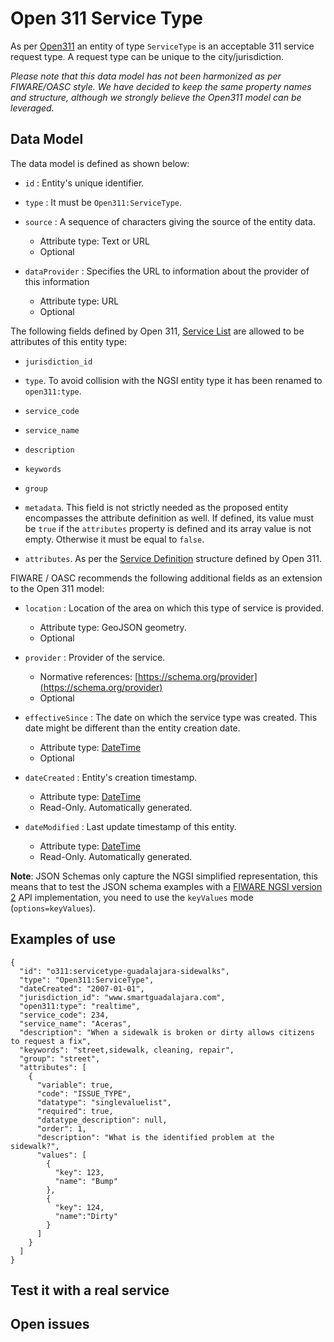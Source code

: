# Open 311 Service Type

As per [Open311](http://wiki.open311.org/GeoReport_v2/#get-service-list) an
entity of type `ServiceType` is an acceptable 311 service request type. A
request type can be unique to the city/jurisdiction.

_Please note that this data model has not been harmonized as per FIWARE/OASC
style. We have decided to keep the same property names and structure, although
we strongly believe the Open311 model can be leveraged._

## Data Model

The data model is defined as shown below:

-   `id` : Entity's unique identifier.

-   `type` : It must be `Open311:ServiceType`.

-   `source` : A sequence of characters giving the source of the entity data.

    -   Attribute type: Text or URL
    -   Optional

-   `dataProvider` : Specifies the URL to information about the provider of this
    information
    -   Attribute type: URL
    -   Optional

The following fields defined by Open 311,
[Service List](http://wiki.open311.org/GeoReport_v2/#get-service-list) are
allowed to be attributes of this entity type:

-   `jurisdiction_id`

-   `type`. To avoid collision with the NGSI entity type it has been renamed to
    `open311:type`.

-   `service_code`

-   `service_name`

-   `description`

-   `keywords`

-   `group`

-   `metadata`. This field is not strictly needed as the proposed entity
    encompasses the attribute definition as well. If defined, its value must be
    `true` if the `attributes` property is defined and its array value is not
    empty. Otherwise it must be equal to `false`.

*   `attributes`. As per the
    [Service Definition](http://wiki.open311.org/GeoReport_v2/#get-service-definition)
    structure defined by Open 311.

FIWARE / OASC recommends the following additional fields as an extension to the
Open 311 model:

-   `location` : Location of the area on which this type of service is provided.

    -   Attribute type: GeoJSON geometry.
    -   Optional

-   `provider` : Provider of the service.

    -   Normative references:
        [https://schema.org/provider](https://schema.org/provider)
    -   Optional

-   `effectiveSince` : The date on which the service type was created. This date
    might be different than the entity creation date.

    -   Attribute type: [DateTime](https://schema.org/DateTime)
    -   Optional

-   `dateCreated` : Entity's creation timestamp.

    -   Attribute type: [DateTime](https://schema.org/DateTime)
    -   Read-Only. Automatically generated.

-   `dateModified` : Last update timestamp of this entity.
    -   Attribute type: [DateTime](https://schema.org/DateTime)
    -   Read-Only. Automatically generated.

**Note**: JSON Schemas only capture the NGSI simplified representation, this
means that to test the JSON schema examples with a
[FIWARE NGSI version 2](http://fiware.github.io/specifications/ngsiv2/stable)
API implementation, you need to use the `keyValues` mode (`options=keyValues`).

## Examples of use

    {
      "id": "o311:servicetype-guadalajara-sidewalks",
      "type": "Open311:ServiceType",
      "dateCreated": "2007-01-01",
      "jurisdiction_id": "www.smartguadalajara.com",
      "open311:type": "realtime",
      "service_code": 234,
      "service_name": "Aceras",
      "description": "When a sidewalk is broken or dirty allows citizens to request a fix",
      "keywords": "street,sidewalk, cleaning, repair",
      "group": "street",
      "attributes": [
        {
          "variable": true,
          "code": "ISSUE_TYPE",
          "datatype": "singlevaluelist",
          "required": true,
          "datatype_description": null,
          "order": 1,
          "description": "What is the identified problem at the sidewalk?",
          "values": [
            {
              "key": 123,
              "name": "Bump"
            },
            {
              "key": 124,
              "name":"Dirty"
            }
          ]
        }
      ]
    }

## Test it with a real service

## Open issues
